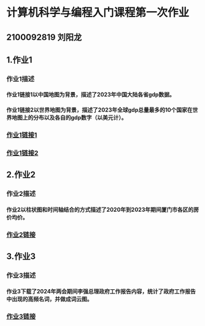 # 计算机科学与编程入门课程第一次作业
## 2100092819 刘阳龙
## 1.作业1
### 作业1描述
#### 作业1链接1以中国地图为背景，描述了2023年中国大陆各省gdp数据。
#### 作业1链接2以世界地图为背景，描述了2023年全球gdp总量最多的10个国家在世界地图上的分布以及各自的gdp数字（以美元计）。
### [作业1链接1](/2023年全国各省gdp数据地图_geo.html)
### [作业1链接2](tkzwrlyl.github.io/2023年全球10大经济体.html)

## 2.作业2
### 作业2描述
#### 作业2以柱状图和时间轴结合的方式描述了2020年到2023年期间厦门市各区的房价均价。
### [作业2链接](tkzwrlyl.github.io/厦门各区房价_timeline_bar.html)  

## 3.作业3
### 作业3描述
#### 作业3下载了2024年两会期间李强总理政府工作报告内容，统计了政府工作报告中出现的高频名词，并做成词云图。
### [作业3链接](tkzwrlyl.github.io/政府工作报告wordcloud_opts.html)

